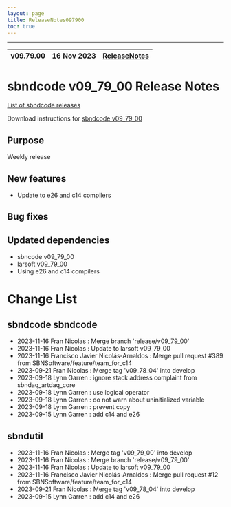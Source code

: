 ```yaml
---
layout: page
title: ReleaseNotes097900
toc: true
---
```


-----------------------------------------------------------------------------
| v09.79.00 | 16 Nov 2023 | [ReleaseNotes](ReleaseNotes097900.html) |
| --- | --- | --- |



sbndcode v09_79_00 Release Notes
=======================================================================================

[List of sbndcode releases](List_of_SBND_code_releases.html)

Download instructions for [sbndcode v09_79_00](http://scisoft.fnal.gov/scisoft/bundles/sbnd/v09_79_00/sbndcode-v09_79_00.html)

Purpose
---------------------------------------------------
Weekly release

New features
---------------------------------------------------
- Update to e26 and c14 compilers

Bug fixes
---------------------------------------------------

Updated dependencies
---------------------------------------------------
* sbncode v09_79_00
* larsoft v09_79_00
* Using e26 and c14 compilers

Change List
==========================================

sbndcode sbndcode
---------------------------------------------------

* 2023-11-16  Fran Nicolas : Merge branch 'release/v09_79_00'
* 2023-11-16  Fran Nicolas : Update to larsoft v09_79_00
* 2023-11-16  Francisco Javier Nicolás-Arnaldos : Merge pull request #389 from SBNSoftware/feature/team_for_c14
* 2023-09-21  Fran Nicolas : Merge tag 'v09_78_04' into develop
* 2023-09-18  Lynn Garren : ignore stack address complaint from sbndaq_artdaq_core
* 2023-09-18  Lynn Garren : use logical operator
* 2023-09-18  Lynn Garren : do not warn about uninitialized variable
* 2023-09-18  Lynn Garren : prevent copy
* 2023-09-15  Lynn Garren : add c14 and e26

sbndutil
---------------------------------------------------

* 2023-11-16  Fran Nicolas : Merge tag 'v09_79_00' into develop
* 2023-11-16  Fran Nicolas : Merge branch 'release/v09_79_00'
* 2023-11-16  Fran Nicolas : Update to larsoft v09_79_00
* 2023-11-16  Francisco Javier Nicolás-Arnaldos : Merge pull request #12 from SBNSoftware/feature/team_for_c14
* 2023-09-21  Fran Nicolas : Merge tag 'v09_78_04' into develop
* 2023-09-15  Lynn Garren : add c14 and e26
